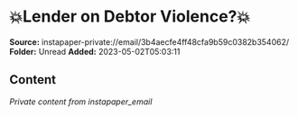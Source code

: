 # 💥Lender on Debtor Violence?💥

**Source:** instapaper-private://email/3b4aecfe4ff48cfa9b59c0382b354062/
**Folder:** Unread
**Added:** 2023-05-02T05:03:11




## Content
*Private content from instapaper_email*
